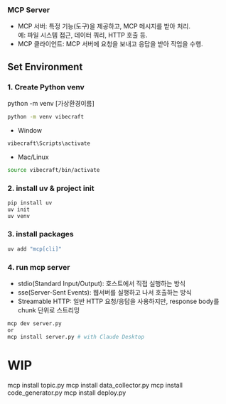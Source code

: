 ### MCP Server
- MCP 서버: 특정 기능(도구)을 제공하고, MCP 메시지를 받아 처리.  
    예: 파일 시스템 접근, 데이터 쿼리, HTTP 호출 등.
- MCP 클라이언트: MCP 서버에 요청을 보내고 응답을 받아 작업을 수행.

## Set Environment
### 1. Create Python venv
python -m venv [가상환경이름]
```bash
python -m venv vibecraft
```
- Window
```bash
vibecraft\Scripts\activate
```
- Mac/Linux
```bash
source vibecraft/bin/activate
```

### 2. install uv & project init
```bash
pip install uv
uv init
uv venv
```
### 3. install packages
```bash
uv add "mcp[cli]"
```
### 4. run mcp server
- stdio(Standard Input/Output): 호스트에서 직접 실행하는 방식
- sse(Server-Sent Events): 웹서버를 실행하고 나서 호출하는 방식
- Streamable HTTP: 일반 HTTP 요청/응답을 사용하지만, response body를 chunk 단위로 스트리밍
```bash
mcp dev server.py
or
mcp install server.py # with Claude Desktop
```

# WIP
mcp install topic.py
mcp install data_collector.py
mcp install code_generator.py
mcp install deploy.py
